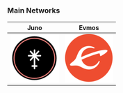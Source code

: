 ### Main Networks

|Juno | Evmos |
|-|-|
|[![Juno](https://raw.githubusercontent.com/disperze/.github/master/profile/assets/juno.png)](https://juno.disperze.network/)| [![Evmos](https://raw.githubusercontent.com/disperze/.github/master/profile/assets/evmos.png)](https://evmos.disperze.network/) |

